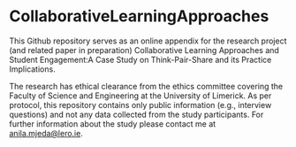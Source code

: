 # CollaborativeLearningApproaches
This Github repository serves as an online appendix for the research project (and related paper in preparation) Collaborative Learning Approaches and Student Engagement:A Case Study on Think-Pair-Share and its Practice Implications.

The research has ethical clearance from the ethics committee covering the Faculty of Science and Engineering at the University of Limerick. As per protocol, this repository contains only public information (e.g., interview questions) and not any data collected from the study participants.
For further information about the study please contact me at anila.mjeda@lero.ie.
